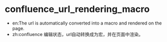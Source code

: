 # confluence_url_rendering_macro
- en:The url is automatically converted into a macro and rendered on the page.
- zh:confluence 编辑状态，url自动转换成为宏，并在页面中渲染。
